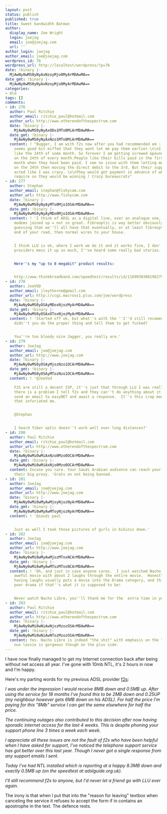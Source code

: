 ```yaml
---
layout: post
status: publish
published: true
title: Sweet bandwidth Batman
author:
  display_name: Joe Wright
  login: joejag
  email: joe@joejag.com
  url: ''
author_login: joejag
author_email: joe@joejag.com
wordpress_id: 76
wordpress_url: http://localhost/wordpress/?p=76
date: !binary |-
  MjAwNy0wMS0yNyAxNzoyMjo0MyArMDAwMA==
date_gmt: !binary |-
  MjAwNy0wMS0yNyAxNzoyMjo0MyArMDAwMA==
categories:
- Old
tags: []
comments:
- id: 276
  author: Paul Ritchie
  author_email: ritchie_paul@hotmail.com
  author_url: http://www.otherendofthespectrum.com
  date: !binary |-
    MjAwNy0wMS0yNyAxODo1MTo0MiArMDAwMA==
  date_gmt: !binary |-
    MjAwNy0wMS0yNyAxNzo1MTo0MiArMDAwMA==
  content: ! "Bugger, I am with f2s now after you had recommended em :( Generally
    seems good bit miffed that they wont let me pay them earlier.\n\nI signed up on
    like the 24th of some month. So forever I am getting screwed &pound;23.99
    on the 24th of every month.People like their bills paid in the first week of the
    month when they have been paid. I see no issue with them letting me pay one month
    on the 24th then moving the direct debit to the 3rd. But their support person
    acted like I was crazy. \n\nThey would get payment in advance of what they actually
    require so they would be winning ! Crazy bureaucrats"
- id: 277
  author: Stephan
  author_email: stephan@fishycam.com
  author_url: http://www.fishycam.com
  date: !binary |-
    MjAwNy0wMS0yNyAyMTo0Mjo1OSArMDAwMA==
  date_gmt: !binary |-
    MjAwNy0wMS0yNyAyMDo0Mjo1OSArMDAwMA==
  content: ! 'I think of ADSL as a digital line, over an analogue one, loads of little
    modems joined up = not so great. Fibreoptic is way better obviously, and I''m
    guessing that we''ll all have that eventually, or at least fibreoptic up to the
    end of your road, then normal wires to your house.


    I think LLU is ok, where I work we do it and it works fine, I don''t see why some
    providers mess it up so much, I''ve heard some really bad stories.


    Here''s my "up to 8 megabit" product results:


    http://www.thinkbroadband.com/speedtest/results/id/11699303001962757142.html'
- id: 278
  author: JoeVOD
  author_email: jleythorne@gmail.com
  author_url: http://ccgi.macross1.plus.com/joe/wordpress
  date: !binary |-
    MjAwNy0wMS0yOSAyMDoxNjozMyArMDAwMA==
  date_gmt: !binary |-
    MjAwNy0wMS0yOSAxOToxNjozMyArMDAwMA==
  content: ! 'Started off ok, but what''s with the ''I''d still recomend you'' bit?  Why
    didn''t you do the proper thing and tell them to get fucked?


    You''re too bloody nice Jagger, you really are.'
- id: 279
  author: JoeJag
  author_email: joe@joejag.com
  author_url: http://www.joejag.com
  date: !binary |-
    MjAwNy0wMS0yOSAyMjozNzo1OCArMDAwMA==
  date_gmt: !binary |-
    MjAwNy0wMS0yOSAyMTozNzo1OCArMDAwMA==
  content: ! '@JoeVod

    F2S are still a decent ISP, it''s just that through LLU I was really with easyNET.  If
    there is a problem I tell f2s and they can''t do anything about it.  Then f2s
    send an email to easyNET and await a response.  It''s this crap model of support
    that infuriated me.


    @Stephan


    I heard fiber optic doesn''t work well over long distances?'
- id: 280
  author: Paul Ritchie
  author_email: ritchie_paul@hotmail.com
  author_url: http://www.otherendofthespectrum.com
  date: !binary |-
    MjAwNy0wMi0wMiAxNzo0Mzo0OCArMDAwMA==
  date_gmt: !binary |-
    MjAwNy0wMi0wMiAxNjo0Mzo0OCArMDAwMA==
  content: Incase you care. Your Saudi Arabian audience can reach your site through
    their big proxy. 'Grats on not being banned.
- id: 281
  author: JoeJag
  author_email: joe@joejag.com
  author_url: http://www.joejag.com
  date: !binary |-
    MjAwNy0wMi0wMyAwMjoyNjozNyArMDAwMA==
  date_gmt: !binary |-
    MjAwNy0wMi0wMyAwMToyNjozNyArMDAwMA==
  content: ! '@saudi paul


    Just as well I took those pictures of girls in bikinis down.'
- id: 282
  author: JoeJag
  author_email: joe@joejag.com
  author_url: http://www.joejag.com
  date: !binary |-
    MjAwNy0wMi0wMyAwMjozMToxNCArMDAwMA==
  date_gmt: !binary |-
    MjAwNy0wMi0wMyAwMTozMToxNCArMDAwMA==
  content: ! 'Oh, and just in case anyone cares.  I just watched Nacho Libre. It''s
    aweful movie with about 2 laughs through the entire movie.  Honestly it''s rubbish.  Failing
    having laughs usually puts a movie into the Drama category, and this is a piss
    poor drama if that''s what it is supposed to be!


    Never watch Nacho Libre, you''ll thank me for the  extra time in your life saved.'
- id: 283
  author: Paul Ritchie
  author_email: ritchie_paul@hotmail.com
  author_url: http://www.otherendofthespectrum.com
  date: !binary |-
    MjAwNy0wMi0wNiAwNjozMzozOSArMDAwMA==
  date_gmt: !binary |-
    MjAwNy0wMi0wNiAwNTozMzozOSArMDAwMA==
  content: Yes. Nacho Libre is indeed "the shit" with emphasis on the "shit". The
    nun lassie is gorgeous though on the plus side.
---
```

<p>I have now finally managed to get my Internet connection back after being without net access all year.  I've gone with 10mb NTL, it's 2 hours in now and I'm happy.</p>
<p>Here's my parting words for my previous ADSL provider <a href="http://www.f2s.co.uk">f2s</a>:</p>
<p><i>I was under the impression I would receive 8MB down and 0.5MB up.  After using the service for 18 months I've found this to be 2MB down and 0.25UP (my neighbour however gets 6MB down on his ADSL).   For half the price I'm paying for this "8Mb" service I can get the same elsewhere for half the price.</p>
<p>The continuing outages also contributed to this decision after now having sporadic internet access for the last 4 weeks.  This is despite phoning your support phone line 3 times a week each week.</p>
<p>I appreciate all these issues are not the fault of f2s who have been helpful when I have asked for support, I've noticed the telephone support service has got better over this last year.  Though I never got a single response from any support emails I sent.</p>
<p>Today I've had NTL installed which is reporting at a happy 8.3MB down and exactly 0.5MB up (on the speedtest at adslguide.org.uk).</p>
<p>I'll still recommend f2s to anyone, but I'd never let a friend go with LLU ever again.</i></p>
<p>The irony is that when I put that into the "reason for leaving" textbox when canceling the service it refuses to accept the form if in contains an apostrophe in the text.  The defence rests.</p>
